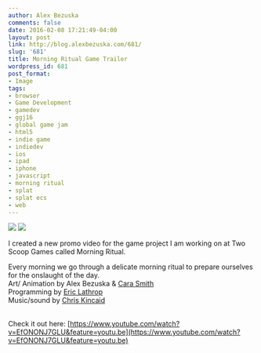 ```yaml
---
author: Alex Bezuska
comments: false
date: 2016-02-08 17:21:49-04:00
layout: post
link: http://blog.alexbezuska.com/681/
slug: '681'
title: Morning Ritual Game Trailer
wordpress_id: 681
post_format:
- Image
tags:
- browser
- Game Development
- gamedev
- ggj16
- global game jam
- html5
- indie game
- indiedev
- ios
- ipad
- iphone
- javascript
- morning ritual
- splat
- splat ecs
- web
---
```


![](/images/2016/02/tumblr_o28o8dSZI11u11b0ro1_1280.png)
![](/images/2016/02/tumblr_o28o8dSZI11u11b0ro2_1280.png)

I created a new promo video for the game project I am working on at Two Scoop Games called Morning Ritual.
<br/>

Every morning we go through a delicate morning ritual to prepare ourselves for the onslaught of the day.   
Art/ Animation by Alex Bezuska & [Cara Smith](http://howdycara.com)  
Programming by [Eric Lathrop](http://ericlathrop.com)  
Music/sound by [Chris Kincaid](http://chriskincaid.com/)  
<br/>

Check it out here: [https://www.youtube.com/watch?v=EfONONJ7GLU&feature=youtu.be](https://www.youtube.com/watch?v=EfONONJ7GLU&feature=youtu.be)
